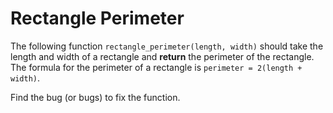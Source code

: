 # Rectangle Perimeter

The following function `rectangle_perimeter(length, width)` should take the length and width of a rectangle and **return** 
the perimeter of the rectangle. The formula for the perimeter of a rectangle is `perimeter = 2(length + width)`.

Find the bug (or bugs) to fix the function.
